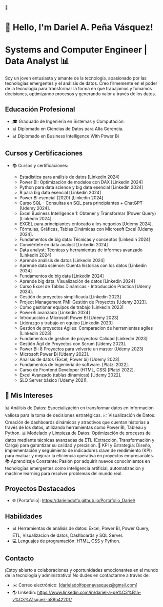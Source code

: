  👋
# 👋 Hello, I'm Dariel A. Peña Vásquez!
# Systems and Computer Engineer | Data Analyst 📊

Soy un joven entusiasta y amante de la tecnología, apasionado por las tecnologías emergentes y el análisis de datos. Creo firmemente en el poder de la tecnología para transformar la forma en que trabajamos y tomamos decisiones, optimizando procesos y generando valor a través de los datos.

## Educación Profesional

- 🎓 Graduado de Ingeniería en Sistemas y Computación.
- 📊 Diplomado en Ciencias de Datos para Alta Gerencia.
- 📊 Diplomado en Business Intelligence With Power Bi

## Cursos y Certificaciones

- 📚 Cursos y certificaciones:
  
  - Estadística para análisis de datos                                                 [Linkedin 2024]
  - Power BI: Optimización de modelos con DAX                                          [Linkedin 2024]
  - Python para data science y big data esencial                                       [Linkedin 2024]
  - R para big data esencial                                                           [Linkedin 2024]
  - Power BI esencial (2020)                                                           [Linkedin 2024]
  - Curso SQL - Consultas en SQL para principiantes + ChatGPT                          [Udemy 2024].
  - Excel Business Intelligence 1: Obtener y Transformar (Power Query)                 [Linkedin 2024]
  - EXCEL para principiantes enfocado a los negocios                                   [Udemy 2024].
  - Fórmulas, Gráficas, Tablas Dinámicas con Microsoft Excel                           [Udemy 2024].
  - Fundamentos de big data: Técnicas y conceptos                                      [Linkedin 2024]
  - Conviértete en data analyst                                                        [Linkedin 2024]
  - Data analyst: Técnicas y herramientas de informes avanzado                         [Linkedin 2024]
  - Aprende análisis de datos                                                          [Linkedin 2024]
  - Aprende data science: Cuenta historias con los datos                               [Linkedin 2024]
  - Fundamentos de big data                                                            [Linkedin 2024]
  - Aprende big data: Visualización de datos                                           [Linkedin 2024]
  - Curso Excel de Tablas Dinámicas - Introducción Práctica                            [Udemy 2024].
  - Gestión de proyectos simplificada                                                  [Linkedin 2023]
  - Project Management PMI-Gestión de Proyectos                                        [Udemy 2023].
  - Como gestionar equipos de trabajo                                                  [Linkedin 2023]
  - PowerBi avanzado                                                                   [Linkedin 2024]
  - Introducción a Microsoft Power BI                                                  [Udemy 2023]
  - Liderazgo y trabajo en equipo                                                      [Linkedin 2023]
  - Gestion de proyectos Agiles: Comparacion de herramientas agiles                    [Linkedin 2023]
  - Fundamentos de gestion de proyectos: Calidad                                       [Linkedin 2023]
  - Gestión Ágil de Proyectos con Scrum                                                [Udemy 2023].
  - Power BI: 8 Proyectos para volverte un master                                      (Udemy 2023)
  - Microsoft Power Bi                                                                 [Udemy 2023].
  - Analisis de datos (Excel, Power bi)                                                [Udemy 2023].
  - Fundamentos de Ingenieria de software.                                             [Platzi 2022].
  - Curso de Frontend Developer (HTML, CSS)                                            [Platzi 2022].
  - Excel Avanzado (tablas dinamicas)                                                  [Udemy 2022].
  - SLQ Server básico                                                                  [Udemy 2021].
 
## 📌 Mis Intereses
📊 Análisis de Datos: Especialización en transformar datos en información valiosa para la toma de decisiones estratégicas.
📈 Visualización de Datos: Creación de dashboards dinámicos y atractivos que cuentan historias a través de los datos, utilizando herramientas como Power BI, Tableau y Python.
📊 Modelado y Limpieza de Datos: Optimización de procesos de datos mediante técnicas avanzadas de ETL (Extracción, Transformación y Carga) para garantizar su calidad y precisión.
🎯 KPI y Estrategia: Diseño, implementación y seguimiento de indicadores clave de rendimiento (KPI) para evaluar y mejorar la eficiencia operativa en proyectos empresariales.
📚 Aprendizaje Constante: Pasión por adquirir nuevos conocimientos en tecnologías emergentes como inteligencia artificial, automatización y machine learning para resolver problemas del mundo real.
## Proyectos Destacados

- 🌐 [Portafolio]: https://darieladolfo.github.io/Portafolio_Dariel/

## Habilidades

- 📊 Herramientas de análisis de datos: Excel, Power BI, Power Query, ETL, Visualizacion de datos, Dashboards y SQL Server.
- 💻 Lenguajes de programación: HTML, CSS y Python.

## Contacto

¡Estoy abierto a colaboraciones y oportunidades emocionantes en el mundo de la tecnología y administrativo! No dudes en contactarme a través de:

- ✉️ Correo electrónico: [darieladolfopenavasquez@gmail.com]
- 🌎 Linkedin: https://www.linkedin.com/in/dariel-a-pe%C3%B1a-v%C3%A1squez-a89b42201/
